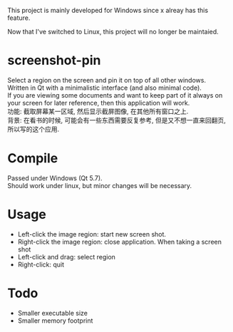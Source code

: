 This project is mainly developed for Windows since x alreay has this feature.

Now that I've switched to Linux, this project will no longer be maintaied.

# screenshot-pin
Select a region on the screen and pin it on top of all other windows.<br/>
Written in Qt with a minimalistic interface (and also minimal code).<br/>
If you are viewing some documents and want to keep part of it always on your screen for later reference,
then this application will work.<br/>
功能: 截取屏幕某一区域, 然后显示截屏图像, 在其他所有窗口之上.<br/>
背景: 在看书的时候, 可能会有一些东西需要反复参考, 但是又不想一直来回翻页, 所以写的这个应用.<br/>

# Compile
Passed under Windows (Qt 5.7).<br/>
Should work under linux, but minor changes will be necessary.

# Usage
- Left-click the image region: start new screen shot.
- Right-click the image region: close application.
When taking a screen shot
- Left-click and drag: select region
- Right-click: quit

# Todo
- Smaller executable size
- Smaller memory footprint
